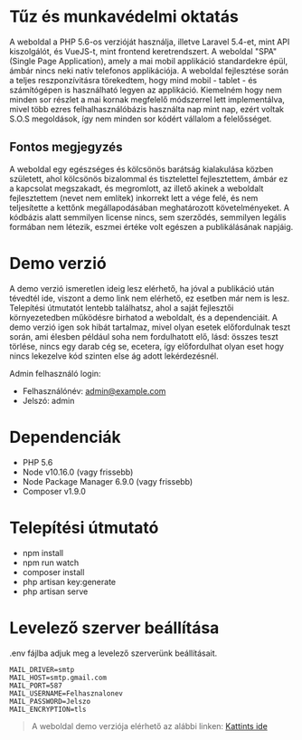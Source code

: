 # Tűz és munkavédelmi oktatás

A weboldal a PHP 5.6-os verzióját használja, illetve Laravel 5.4-et, mint API kiszolgálót, és VueJS-t, mint frontend keretrendszert. A weboldal "SPA" (Single Page Application), amely a mai mobil applikáció standardekre épül, ámbár nincs neki natív telefonos applikációja. A weboldal fejlesztése során a teljes reszponzívitásra törekedtem, hogy mind mobil - tablet - és számítógépen is használható legyen az applikáció. Kiemelném hogy nem minden sor részlet a mai kornak megfelelő módszerrel lett implementálva, mivel több ezres felhalhasználóbázis használta nap mint nap, ezért voltak S.O.S megoldások, így nem minden sor kódért vállalom a felelősséget.

## Fontos megjegyzés
A weboldal egy egészséges és kölcsönös barátság kialakulása közben született, ahol kölcsönös bizalommal és tisztelettel fejlesztettem, ámbár ez a kapcsolat megszakadt, és megromlott, az illető akinek a weboldalt fejlesztettem (nevet nem említek) inkorrekt lett a vége felé, és nem teljesítette a kettőnk megállapodásában meghatározott követelményeket. A kódbázis alatt semmilyen license nincs, sem szerződés, semmilyen legális formában nem létezik, eszmei értéke volt egészen a publikálásának napjáig.

# Demo verzió
A demo verzió ismeretlen ideig lesz elérhető, ha jóval a publikáció után tévedtél ide, viszont a demo link nem elérhető, ez esetben már nem is lesz. Telepítési útmutatót lentebb találhatsz, ahol a saját fejlesztői környezetedben működésre birhatod a weboldalt, és a dependenciáit. A demo verzió igen sok hibát tartalmaz, mivel olyan esetek előfordulnak teszt során, ami élesben például soha nem fordulhatott elő, lásd: összes teszt törlése, nincs egy darab cég se, ecetera, így előfordulhat olyan eset hogy nincs lekezelve kód szinten else ág adott lekérdezésnél.

Admin felhasználó login:
- Felhasználónév: admin@example.com
- Jelszó: admin

# Dependenciák
- PHP 5.6
- Node v10.16.0 (vagy frissebb)
- Node Package Manager 6.9.0 (vagy frissebb)
- Composer v1.9.0

# Telepítési útmutató
- npm install
- npm run watch
- composer install
- php artisan key:generate
- php artisan serve

# Levelező szerver beállítása
.env fájlba adjuk meg a levelező szerverünk beállításait.
```
MAIL_DRIVER=smtp
MAIL_HOST=smtp.gmail.com
MAIL_PORT=587
MAIL_USERNAME=Felhasznalonev
MAIL_PASSWORD=Jelszo
MAIL_ENCRYPTION=tls
```

> A weboldal demo verziója elérhető az alábbi linken: [Kattints ide](https://tuzesmunkavedelmioktatas.demo.pellerichard.hu)
